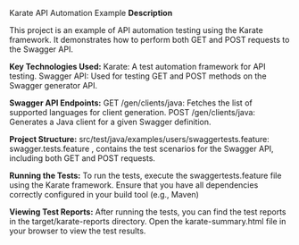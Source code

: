 
Karate API Automation Example
**Description**

This project is an example of API automation testing using the Karate framework. It demonstrates how to perform both GET and POST requests to the Swagger API.

**Key Technologies Used:**
Karate: A test automation framework for API testing.
Swagger API: Used for testing GET and POST methods on the Swagger generator API.

**Swagger API Endpoints:**
GET /gen/clients/java: Fetches the list of supported languages for client generation.
POST /gen/clients/java: Generates a Java client for a given Swagger definition.


**Project Structure:**
src/test/java/examples/users/swaggertests.feature:
swagger.tests.feature , contains the test scenarios for the Swagger API, including both GET and POST requests.


**Running the Tests:**
To run the tests, execute the swaggertests.feature file using the Karate framework. Ensure that you have all dependencies correctly configured in your build tool (e.g., Maven)


**Viewing Test Reports:**
After running the tests, you can find the test reports in the target/karate-reports directory. Open the karate-summary.html file in your browser to view the test results.
